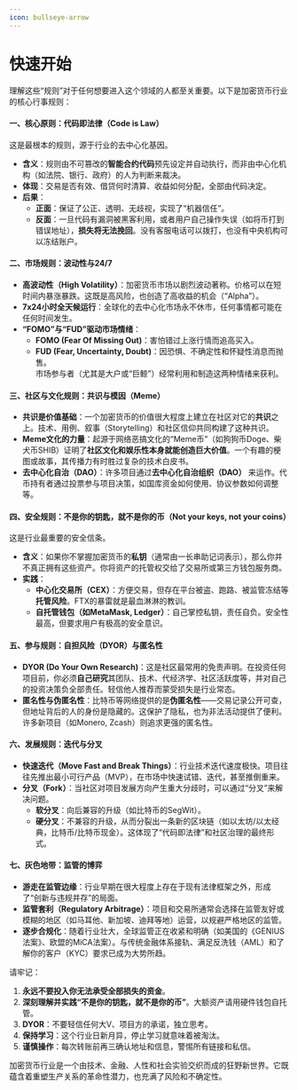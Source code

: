```yaml
---
icon: bullseye-arrow
---
```


# 快速开始

理解这些“规则”对于任何想要进入这个领域的人都至关重要。以下是加密货币行业的核心行事规则：

#### 一、核心原则：代码即法律（Code is Law）

这是最根本的规则，源于行业的去中心化基因。

* **含义**：规则由不可篡改的**智能合约代码**预先设定并自动执行，而非由中心化机构（如法院、银行、政府）的人为判断来裁决。
* **体现**：交易是否有效、借贷何时清算、收益如何分配，全部由代码决定。
* **后果**：
  * **正面**：保证了公正、透明、无歧视，实现了“机器信任”。
  * **反面**：一旦代码有漏洞被黑客利用，或者用户自己操作失误（如将币打到错误地址），**损失将无法挽回**。没有客服电话可以拨打，也没有中央机构可以冻结账户。

#### 二、市场规则：波动性与24/7

* **高波动性（High Volatility）**：加密货币市场以剧烈波动著称。价格可以在短时间内暴涨暴跌。这既是高风险，也创造了高收益的机会（“Alpha”）。
* **7x24小时全天候运行**：全球化的去中心化市场永不休市，任何事情都可能在任何时间发生。
* **“FOMO”与“FUD”驱动市场情绪**：
  * **FOMO (Fear Of Missing Out)**：害怕错过上涨行情而追高买入。
  * **FUD (Fear, Uncertainty, Doubt)**：因恐惧、不确定性和怀疑性消息而抛售。\
    市场参与者（尤其是大户或“巨鲸”）经常利用和制造这两种情绪来获利。

#### 三、社区与文化规则：共识与模因（Meme）

* **共识是价值基础**：一个加密货币的价值很大程度上建立在社区对它的**共识**之上。技术、用例、叙事（Storytelling）和社区信仰共同构建了这种共识。
* **Meme文化的力量**：起源于网络恶搞文化的“Meme币”（如狗狗币Doge、柴犬币SHIB）证明了**社区文化和娱乐性本身就能创造巨大价值**。一个有趣的梗图或故事，其传播力有时胜过复杂的技术白皮书。
* **去中心化自治（DAO）**：许多项目通过**去中心化自治组织（DAO）** 来运作。代币持有者通过投票参与项目决策，如国库资金如何使用、协议参数如何调整等。

#### 四、安全规则：不是你的钥匙，就不是你的币（Not your keys, not your coins）

这是行业最重要的安全信条。

* **含义**：如果你不掌握加密货币的**私钥**（通常由一长串助记词表示），那么你并不真正拥有这些资产。你将资产的托管权交给了交易所或第三方钱包服务商。
* **实践**：
  * **中心化交易所（CEX）**：方便交易，但存在平台被盗、跑路、被监管冻结等**托管风险**。FTX的暴雷就是最血淋淋的教训。
  * **自托管钱包（如MetaMask, Ledger）**：自己掌控私钥，责任自负。安全性最高，但要求用户有极高的安全意识。

#### 五、参与规则：自担风险（DYOR）与匿名性

* **DYOR (Do Your Own Research)**：这是社区最常用的免责声明。在投资任何项目前，你必须**自己研究**其团队、技术、代经济学、社区活跃度等，并对自己的投资决策负全部责任。轻信他人推荐而蒙受损失是行业常态。
* **匿名性与伪匿名性**：比特币等网络提供的是**伪匿名性**——交易记录公开可查，但地址背后的人的身份是隐藏的。这保护了隐私，也为非法活动提供了便利。许多新项目（如Monero, Zcash）则追求更强的匿名性。

#### 六、发展规则：迭代与分叉

* **快速迭代（Move Fast and Break Things）**：行业技术迭代速度极快。项目往往先推出最小可行产品（MVP），在市场中快速试错、迭代，甚至推倒重来。
* **分叉（Fork）**：当社区对项目发展方向产生重大分歧时，可以通过“分叉”来解决问题。
  * **软分叉**：向后兼容的升级（如比特币的SegWit）。
  * **硬分叉**：不兼容的升级，从而分裂出一条新的区块链（如以太坊/以太经典，比特币/比特币现金）。这体现了“代码即法律”和社区治理的最终形式。

#### 七、灰色地带：监管的博弈

* **游走在监管边缘**：行业早期在很大程度上存在于现有法律框架之外，形成了“创新与违规并存”的局面。
* **监管套利（Regulatory Arbitrage）**：项目和交易所通常会选择在监管友好或模糊的地区（如马耳他、新加坡、迪拜等地）运营，以规避严格地区的监管。
* **逐步合规化**：随着行业壮大，全球监管正在收紧和明确（如美国的《GENIUS法案》、欧盟的MiCA法案）。与传统金融体系接轨、满足反洗钱（AML）和了解你的客户（KYC）要求已成为大势所趋。



请牢记：

1. **永远不要投入你无法承受全部损失的资金**。
2. **深刻理解并实践“不是你的钥匙，就不是你的币”**。大额资产请用硬件钱包自托管。
3. **DYOR**：不要轻信任何大V、项目方的承诺，独立思考。
4. **保持学习**：这个行业日新月异，停止学习就意味着被淘汰。
5. **谨慎操作**：每次转账前再三确认地址和信息，警惕所有链接和私信。

加密货币行业是一个由技术、金融、人性和社会实验交织而成的狂野新世界。它既蕴含着重塑生产关系的革命性潜力，也充满了风险和不确定性。

